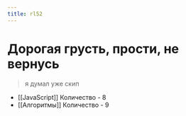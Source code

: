 ```yaml
---
title: rl52
---
```


# Дорогая грусть, прости, не вернусь

> я думал уже скип

- [[JavaScript]]	Количество - 8
- [[Алгоритмы]]	Количество - 9
